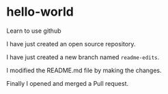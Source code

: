 # hello-world
Learn to use github

I have just created an open source repository.

I have just created a new branch named `readme-edits`.

I modified the README.md file by making the changes.

Finally I opened and merged a Pull request.
